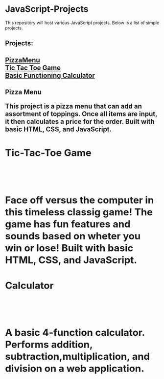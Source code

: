 # JavaScript-Projects
 
 This repository will host various JavaScript projects. Below is a list of simple projects.

<h2>Projects: <h2>
 
[PizzaMenu](https://github.com/techyjesse/JavaScript-Projects/tree/main/Pizza_Project)<br>
[Tic Tac Toe Game](https://github.com/techyjesse/JavaScript-Projects/tree/main/TicTacToe)<br>
[Basic Functioning Calculator](https://github.com/techyjesse/JavaScript-Projects/tree/main/Calculator)
 
 
 <h2>Pizza Menu<h2</h2><br>
  <p>This project is a pizza menu that can add an assortment of toppings. Once all items are input, it then calculates a price for the order. Built with basic HTML, CSS, and JavaScript.</p>
   
<h2>Tic-Tac-Toe Game<h2><br>
  <p>Face off versus the computer in this timeless classig game! The game has fun features and sounds based on wheter you win or lose! Built with basic HTML, CSS, and JavaScript.</p>
   
<h2>Calculator<h2><br>
  <p>A basic 4-function calculator. Performs addition, subtraction,multiplication, and division on a web application.</p>
